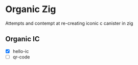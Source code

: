 # Organic Zig

Attempts and contempt at re-creating iconic c canister in zig

## Organic IC
-   [X] hello-ic
-   [ ] qr-code
